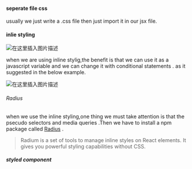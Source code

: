 #### seperate file css

usually we just write a .css file then just import it in our jsx file.

#### inlie styling 

![在这里插入图片描述](https://img-blog.csdnimg.cn/20210102082401382.png?x-oss-process=image/watermark,type_ZmFuZ3poZW5naGVpdGk,shadow_10,text_aHR0cHM6Ly9ibG9nLmNzZG4ubmV0L0FidWR1bGFfXw==,size_16,color_FFFFFF,t_70)

when we are using inline stylig,the benefit is that we can use it as a javascript variable and we can change it with conditional statements . as it suggested in the below example.

![在这里插入图片描述](https://img-blog.csdnimg.cn/2021010716154697.png?x-oss-process=image/watermark,type_ZmFuZ3poZW5naGVpdGk,shadow_10,text_aHR0cHM6Ly9ibG9nLmNzZG4ubmV0L0FidWR1bGFfXw==,size_16,color_FFFFFF,t_70)

###### Radius 

when we use the inline styling,one thing we must take attention is that the psecudo selectors and media queries .Then we have to install a npm package called [Radius](https://github.com/FormidableLabs/radium) .

> Radium is a set of tools to manage inline styles on React elements. It gives you powerful styling capabilities without CSS.

##### styled component








